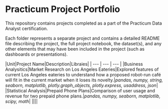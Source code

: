 # Practicum Project Portfolio

This repository contains projects completed as a part of the Practicum Data Analyst certification.

Each folder represents a separate project and contains a detailed README file describing the project, the full project notebook, the dataset(s), and any other elements that may have been included in the project (such as dashboards or presentations).


 |Unit|Project Name|Description|Libraies|
 | --- | --- | --- |
 |Business Analysitics|Market Research on Los Angeles Eateries|Explored features of current Los Angeles eateries to understand how a proposed robot-run café will fit in the current market when it loses its novelty.|*pandas, numpy, string, seaborn, matplotlib, plotly.graph_objects, plotly.express, usaddress, json*|
 |Statistical Analysis|Prepaid Phone Plans|Comparison of user usage and revenue for two prepaid phone plans.|*pandas, numpy, seaborn, matplotlib, scipy, math*|
 ||||
